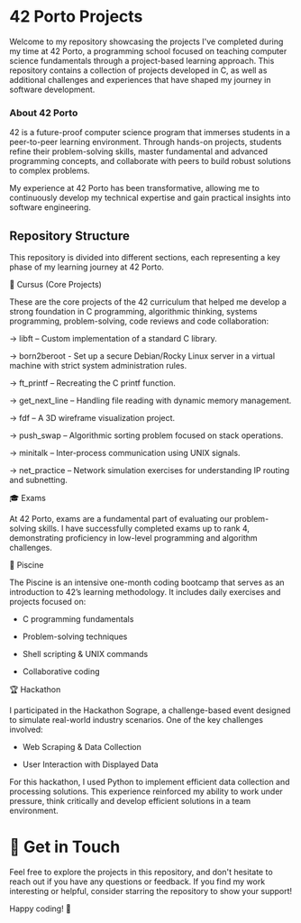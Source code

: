 # 42 Porto Projects

Welcome to my repository showcasing the projects I've completed during my time at 42 Porto, a programming school focused on teaching computer science fundamentals through a project-based learning approach. This repository contains a collection of projects developed in C, as well as additional challenges and experiences that have shaped my journey in software development.

### About 42 Porto

42 is a future-proof computer science program that immerses students in a peer-to-peer learning environment. Through hands-on projects, students refine their problem-solving skills, master fundamental and advanced programming concepts, and collaborate with peers to build robust solutions to complex problems.

My experience at 42 Porto has been transformative, allowing me to continuously develop my technical expertise and gain practical insights into software engineering.

## Repository Structure

This repository is divided into different sections, each representing a key phase of my learning journey at 42 Porto.

📌 Cursus (Core Projects)

These are the core projects of the 42 curriculum that helped me develop a strong foundation in C programming, algorithmic thinking, systems programming, problem-solving, code reviews and code collaboration:

-> libft – Custom implementation of a standard C library.

-> born2beroot - Set up a secure Debian/Rocky Linux server in a virtual machine with strict system administration rules.

-> ft_printf – Recreating the C printf function.

-> get_next_line – Handling file reading with dynamic memory management.

-> fdf – A 3D wireframe visualization project.

-> push_swap – Algorithmic sorting problem focused on stack operations.

-> minitalk – Inter-process communication using UNIX signals.

-> net_practice – Network simulation exercises for understanding IP routing and subnetting.

🎓 Exams

At 42 Porto, exams are a fundamental part of evaluating our problem-solving skills. I have successfully completed exams up to rank 4, demonstrating proficiency in low-level programming and algorithm challenges.

🚀 Piscine

The Piscine is an intensive one-month coding bootcamp that serves as an introduction to 42’s learning methodology. It includes daily exercises and projects focused on:

- C programming fundamentals

- Problem-solving techniques

- Shell scripting & UNIX commands

- Collaborative coding

🏆 Hackathon

I participated in the Hackathon Sogrape, a challenge-based event designed to simulate real-world industry scenarios. One of the key challenges involved:

- Web Scraping & Data Collection

- User Interaction with Displayed Data

For this hackathon, I used Python to implement efficient data collection and processing solutions. This experience reinforced my ability to work under pressure, think critically and develop efficient solutions in a team environment.

# 🌟 Get in Touch

Feel free to explore the projects in this repository, and don't hesitate to reach out if you have any questions or feedback. If you find my work interesting or helpful, consider starring the repository to show your support!

Happy coding! 🚀
